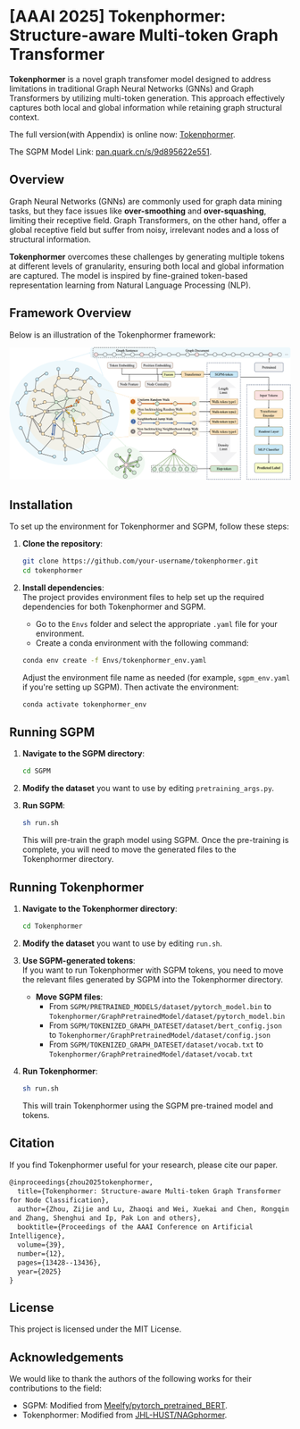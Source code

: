 # [AAAI 2025] Tokenphormer: Structure-aware Multi-token Graph Transformer

**Tokenphormer** is a novel graph transfomer model designed to address limitations in traditional Graph Neural Networks (GNNs) and Graph Transformers by utilizing multi-token generation. This approach effectively captures both local and global information while retaining graph structural context.

The full version(with Appendix) is online now: [Tokenphormer](https://arxiv.org/abs/2412.15302).

The SGPM Model Link: [pan.quark.cn/s/9d895622e551](https://pan.quark.cn/s/9d895622e551).

## Overview

Graph Neural Networks (GNNs) are commonly used for graph data mining tasks, but they face issues like **over-smoothing** and **over-squashing**, limiting their receptive field. Graph Transformers, on the other hand, offer a global receptive field but suffer from noisy, irrelevant nodes and a loss of structural information.

**Tokenphormer** overcomes these challenges by generating multiple tokens at different levels of granularity, ensuring both local and global information are captured. The model is inspired by fine-grained token-based representation learning from Natural Language Processing (NLP).

## Framework Overview

Below is an illustration of the Tokenphormer framework:

![Framework Overview](framework.png)

## Installation

To set up the environment for Tokenphormer and SGPM, follow these steps:

1. **Clone the repository**:

   ```bash
   git clone https://github.com/your-username/tokenphormer.git
   cd tokenphormer
   ```

2. **Install dependencies**:  
   The project provides environment files to help set up the required dependencies for both Tokenphormer and SGPM.

   - Go to the `Envs` folder and select the appropriate `.yaml` file for your environment.
   - Create a conda environment with the following command:

   ```bash
   conda env create -f Envs/tokenphormer_env.yaml
   ```

   Adjust the environment file name as needed (for example, `sgpm_env.yaml` if you're setting up SGPM). Then activate the environment:

   ```bash
   conda activate tokenphormer_env
   ```

## Running SGPM

1. **Navigate to the SGPM directory**:

   ```bash
   cd SGPM
   ```

2. **Modify the dataset** you want to use by editing `pretraining_args.py`.

3. **Run SGPM**:

   ```bash
   sh run.sh
   ```

   This will pre-train the graph model using SGPM. Once the pre-training is complete, you will need to move the generated files to the Tokenphormer directory.

## Running Tokenphormer

1. **Navigate to the Tokenphormer directory**:

   ```bash
   cd Tokenphormer
   ```

2. **Modify the dataset** you want to use by editing `run.sh`.

3. **Use SGPM-generated tokens**:  
   If you want to run Tokenphormer with SGPM tokens, you need to move the relevant files generated by SGPM into the Tokenphormer directory.

   - **Move SGPM files**:
     - From `SGPM/PRETRAINED_MODELS/dataset/pytorch_model.bin` to `Tokenphormer/GraphPretrainedModel/dataset/pytorch_model.bin`
     - From `SGPM/TOKENIZED_GRAPH_DATESET/dataset/bert_config.json` to `Tokenphormer/GraphPretrainedModel/dataset/config.json`
     - From `SGPM/TOKENIZED_GRAPH_DATESET/dataset/vocab.txt` to `Tokenphormer/GraphPretrainedModel/dataset/vocab.txt`

4. **Run Tokenphormer**:

   ```bash
   sh run.sh
   ```

   This will train Tokenphormer using the SGPM pre-trained model and tokens.

## Citation

If you find Tokenphormer useful for your research, please cite our paper.
```
@inproceedings{zhou2025tokenphormer,
  title={Tokenphormer: Structure-aware Multi-token Graph Transformer for Node Classification},
  author={Zhou, Zijie and Lu, Zhaoqi and Wei, Xuekai and Chen, Rongqin and Zhang, Shenghui and Ip, Pak Lon and others},
  booktitle={Proceedings of the AAAI Conference on Artificial Intelligence},
  volume={39},
  number={12},
  pages={13428--13436},
  year={2025}
}
```

## License

This project is licensed under the MIT License.

## Acknowledgements

We would like to thank the authors of the following works for their contributions to the field:

- SGPM: Modified from [Meelfy/pytorch_pretrained_BERT](https://github.com/Meelfy/pytorch_pretrained_BERT).
- Tokenphormer: Modified from [JHL-HUST/NAGphormer](https://github.com/JHL-HUST/NAGphormer).
